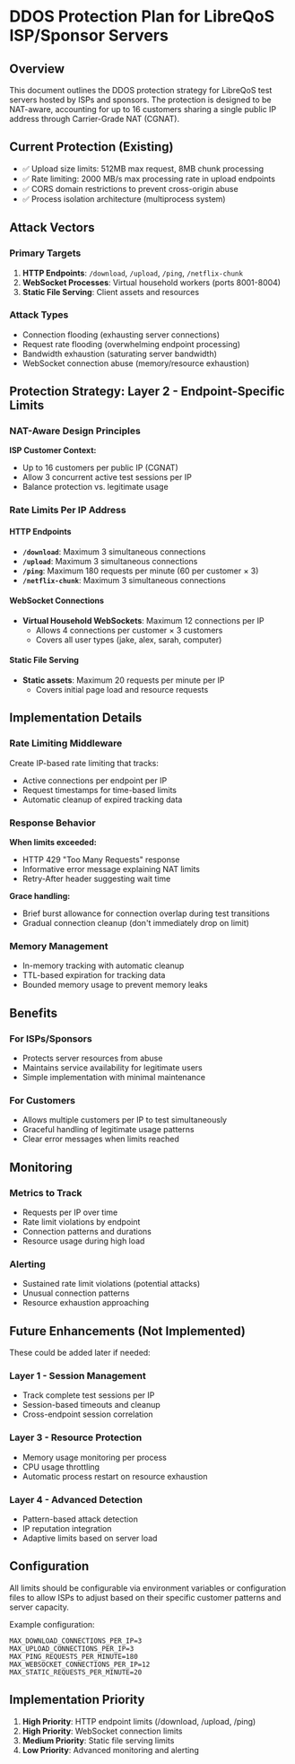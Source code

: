 # DDOS Protection Plan for LibreQoS ISP/Sponsor Servers

## Overview

This document outlines the DDOS protection strategy for LibreQoS test servers hosted by ISPs and sponsors. The protection is designed to be NAT-aware, accounting for up to 16 customers sharing a single public IP address through Carrier-Grade NAT (CGNAT).

## Current Protection (Existing)

- ✅ Upload size limits: 512MB max request, 8MB chunk processing  
- ✅ Rate limiting: 2000 MB/s max processing rate in upload endpoints
- ✅ CORS domain restrictions to prevent cross-origin abuse
- ✅ Process isolation architecture (multiprocess system)

## Attack Vectors

### Primary Targets
1. **HTTP Endpoints**: `/download`, `/upload`, `/ping`, `/netflix-chunk`
2. **WebSocket Processes**: Virtual household workers (ports 8001-8004)
3. **Static File Serving**: Client assets and resources

### Attack Types
- Connection flooding (exhausting server connections)
- Request rate flooding (overwhelming endpoint processing)
- Bandwidth exhaustion (saturating server bandwidth)
- WebSocket connection abuse (memory/resource exhaustion)

## Protection Strategy: Layer 2 - Endpoint-Specific Limits

### NAT-Aware Design Principles

**ISP Customer Context:**
- Up to 16 customers per public IP (CGNAT)
- Allow 3 concurrent active test sessions per IP
- Balance protection vs. legitimate usage

### Rate Limits Per IP Address

#### HTTP Endpoints
- **`/download`**: Maximum 3 simultaneous connections
- **`/upload`**: Maximum 3 simultaneous connections  
- **`/ping`**: Maximum 180 requests per minute (60 per customer × 3)
- **`/netflix-chunk`**: Maximum 3 simultaneous connections

#### WebSocket Connections
- **Virtual Household WebSockets**: Maximum 12 connections per IP
  - Allows 4 connections per customer × 3 customers
  - Covers all user types (jake, alex, sarah, computer)

#### Static File Serving
- **Static assets**: Maximum 20 requests per minute per IP
  - Covers initial page load and resource requests

## Implementation Details

### Rate Limiting Middleware

Create IP-based rate limiting that tracks:
- Active connections per endpoint per IP
- Request timestamps for time-based limits
- Automatic cleanup of expired tracking data

### Response Behavior

**When limits exceeded:**
- HTTP 429 "Too Many Requests" response
- Informative error message explaining NAT limits
- Retry-After header suggesting wait time

**Grace handling:**
- Brief burst allowance for connection overlap during test transitions
- Gradual connection cleanup (don't immediately drop on limit)

### Memory Management

- In-memory tracking with automatic cleanup
- TTL-based expiration for tracking data
- Bounded memory usage to prevent memory leaks

## Benefits

### For ISPs/Sponsors
- Protects server resources from abuse
- Maintains service availability for legitimate users
- Simple implementation with minimal maintenance

### For Customers
- Allows multiple customers per IP to test simultaneously
- Graceful handling of legitimate usage patterns
- Clear error messages when limits reached

## Monitoring

### Metrics to Track
- Requests per IP over time
- Rate limit violations by endpoint
- Connection patterns and durations
- Resource usage during high load

### Alerting
- Sustained rate limit violations (potential attacks)
- Unusual connection patterns
- Resource exhaustion approaching

## Future Enhancements (Not Implemented)

These could be added later if needed:

### Layer 1 - Session Management
- Track complete test sessions per IP
- Session-based timeouts and cleanup
- Cross-endpoint session correlation

### Layer 3 - Resource Protection  
- Memory usage monitoring per process
- CPU usage throttling
- Automatic process restart on resource exhaustion

### Layer 4 - Advanced Detection
- Pattern-based attack detection
- IP reputation integration
- Adaptive limits based on server load

## Configuration

All limits should be configurable via environment variables or configuration files to allow ISPs to adjust based on their specific customer patterns and server capacity.

Example configuration:
```
MAX_DOWNLOAD_CONNECTIONS_PER_IP=3
MAX_UPLOAD_CONNECTIONS_PER_IP=3  
MAX_PING_REQUESTS_PER_MINUTE=180
MAX_WEBSOCKET_CONNECTIONS_PER_IP=12
MAX_STATIC_REQUESTS_PER_MINUTE=20
```

## Implementation Priority

1. **High Priority**: HTTP endpoint limits (/download, /upload, /ping)
2. **High Priority**: WebSocket connection limits  
3. **Medium Priority**: Static file serving limits
4. **Low Priority**: Advanced monitoring and alerting